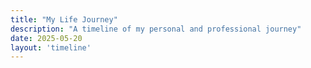 ```yaml
---
title: "My Life Journey"
description: "A timeline of my personal and professional journey"
date: 2025-05-20
layout: 'timeline'
---
```


